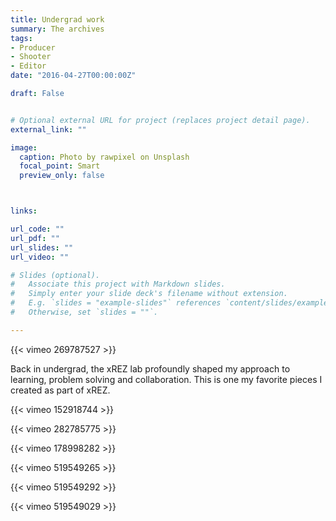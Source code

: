 ```yaml
---
title: Undergrad work
summary: The archives
tags:
- Producer
- Shooter
- Editor
date: "2016-04-27T00:00:00Z"

draft: False


# Optional external URL for project (replaces project detail page).
external_link: ""

image:
  caption: Photo by rawpixel on Unsplash
  focal_point: Smart
  preview_only: false



links:

url_code: ""
url_pdf: ""
url_slides: ""
url_video: ""

# Slides (optional).
#   Associate this project with Markdown slides.
#   Simply enter your slide deck's filename without extension.
#   E.g. `slides = "example-slides"` references `content/slides/example-slides.md`.
#   Otherwise, set `slides = ""`.

---
```


{{< vimeo 269787527 >}}

Back in undergrad, the xREZ lab profoundly shaped my approach to learning, problem solving and collaboration. This is one my favorite pieces I created as part of xREZ.

{{< vimeo 152918744 >}}

{{< vimeo 282785775 >}}

{{< vimeo 178998282 >}}

{{< vimeo 519549265 >}}

{{< vimeo 519549292 >}}

{{< vimeo 519549029 >}}